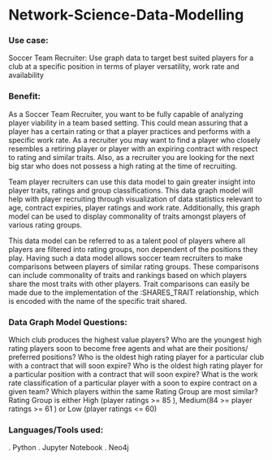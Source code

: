 # Network-Science-Data-Modelling

### Use case:

Soccer Team Recruiter: Use graph data to target best suited players for a club at a specific position in terms of player versatility, work rate and availability

### Benefit:

As a Soccer Team Recruiter, you want to be fully capable of analyzing player viability in a team based setting. This could mean assuring that a player has a certain rating or that a player practices and performs with a specific work rate. As a recruiter you may want to find a player who closely resembles a retiring player or player with an expiring contract with respect to rating and similar traits. Also, as a recruiter you are looking for the next big star who does not possess a high rating at the time of recruiting.

Team player recruiters can use this data model to gain greater insight into player traits, ratings and group classifications. This data graph model will help with player recruiting through visualization of data statistics relevant to age, contract expiries, player ratings and work rate. Additionally, this graph model can be used to display commonality of traits amongst players of various rating groups.

This data model can be referred to as a talent pool of players where all players are filtered into rating groups, non dependent of the positions they play. Having such a data model allows soccer team recruiters to make comparisons between players of similar rating groups. These comparisons can include commonality of traits and rankings based on which players share the most traits with other players. Trait comparisons can easily be made due to the implementation of the :SHARES_TRAIT relationship, which is encoded with the name of the specific trait shared.

### Data Graph Model Questions:

Which club produces the highest value players?
Who are the youngest high rating players soon to become free agents and what are their positions/ preferred positions?
Who is the oldest high rating player for a particular club with a contract that will soon expire?
Who is the oldest high rating player for a particular position with a contract that will soon expire?
What is the work rate classification of a particular player with a soon to expire contract on a given team?
Which players within the same Rating Group are most similar?
Rating Group is either High (player ratings >= 85 ), Medium(84 >= player ratings >= 61 ) or Low (player ratings <= 60) 


### Languages/Tools used:

. Python
. Jupyter Notebook
. Neo4j

